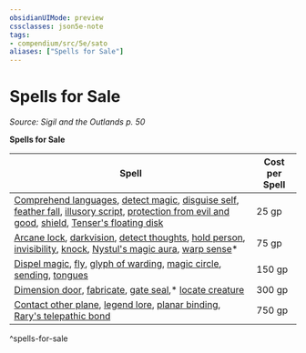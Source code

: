 ```yaml
---
obsidianUIMode: preview
cssclasses: json5e-note
tags:
- compendium/src/5e/sato
aliases: ["Spells for Sale"]
---
```

# Spells for Sale
*Source: Sigil and the Outlands p. 50* 

**Spells for Sale**

| Spell | Cost per Spell |
|-------|----------------|
| [Comprehend languages](/Systems/5e/spells/comprehend-languages.md), [detect magic](/Systems/5e/spells/detect-magic.md), [disguise self](/Systems/5e/spells/disguise-self.md), [feather fall](/Systems/5e/spells/feather-fall.md), [illusory script](/Systems/5e/spells/illusory-script.md), [protection from evil and good](/Systems/5e/spells/protection-from-evil-and-good.md), [shield](/Systems/5e/spells/shield.md), [Tenser's floating disk](/Systems/5e/spells/tensers-floating-disk.md) | 25 gp |
| [Arcane lock](/Systems/5e/spells/arcane-lock.md), [darkvision](/Systems/5e/spells/darkvision.md), [detect thoughts](/Systems/5e/spells/detect-thoughts.md), [hold person](/Systems/5e/spells/hold-person.md), [invisibility](/Systems/5e/spells/invisibility.md), [knock](/Systems/5e/spells/knock.md), [Nystul's magic aura](/Systems/5e/spells/nystuls-magic-aura.md), [warp sense](/Systems/5e/spells/warp-sense-sato.md)* | 75 gp |
| [Dispel magic](/Systems/5e/spells/dispel-magic.md), [fly](/Systems/5e/spells/fly.md), [glyph of warding](/Systems/5e/spells/glyph-of-warding.md), [magic circle](/Systems/5e/spells/magic-circle.md), [sending](/Systems/5e/spells/sending.md), [tongues](/Systems/5e/spells/tongues.md) | 150 gp |
| [Dimension door](/Systems/5e/spells/dimension-door.md), [fabricate](/Systems/5e/spells/fabricate.md), [gate seal](/Systems/5e/spells/gate-seal-sato.md),* [locate creature](/Systems/5e/spells/locate-creature.md) | 300 gp |
| [Contact other plane](/Systems/5e/spells/contact-other-plane.md), [legend lore](/Systems/5e/spells/legend-lore.md), [planar binding](/Systems/5e/spells/planar-binding.md), [Rary's telepathic bond](/Systems/5e/spells/rarys-telepathic-bond.md) | 750 gp |
^spells-for-sale